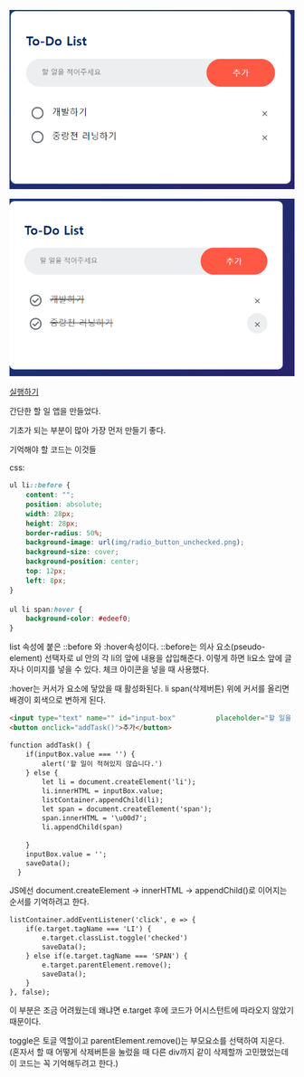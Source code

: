 ![할일앱 이미지](post_img/todo-List/todo-app.png)

![앱 이미지2](post_img/todo-List/img2.png)




[실행하기](app/to-doListApp/index.html)


간단한 할 일 앱을 만들었다.

기초가 되는 부분이 많아 가장 먼저 만들기 좋다.

기억해야 할 코드는 이것들

css:

```css
ul li::before {
    content: "";
    position: absolute;
    width: 28px;
    height: 28px;
    border-radius: 50%;
    background-image: url(img/radio_button_unchecked.png);
    background-size: cover;
    background-position: center;
    top: 12px;
    left: 8px;
}

ul li span:hover {
    background-color: #edeef0;
}
```

list 속성에 붙은 ::before 와 :hover속성이다.
::before는 의사 요소(pseudo-element) 선택자로 ul 안의 각 li의 앞에 내용을 삽입해준다.
이렇게 하면 li요소 앞에 글자나 이미지를 넣을 수 있다.
체크 아이콘을 넣을 때 사용했다.

:hover는 커서가 요소에 닿았을 때 활성화된다.
li span(삭제버튼) 위에 커서를 올리면 배경이 회색으로 변하게 된다.

```HTML
<input type="text" name="" id="input-box"          placeholder="할 일을 적어주세요">
<button onclick="addTask()">추가</button>
```

```JS
function addTask() {
    if(inputBox.value === '') {
        alert('할 일이 적혀있지 않습니다.')
    } else {
        let li = document.createElement('li');
        li.innerHTML = inputBox.value;
        listContainer.appendChild(li);
        let span = document.createElement('span');
        span.innerHTML = '\u00d7';
        li.appendChild(span)

    }
    inputBox.value = '';
    saveData();
  }
```

JS에선 document.createElement -> innerHTML -> appendChild()로 이어지는 순서를 기억하려고 한다.

```JS
listContainer.addEventListener('click', e => {
    if(e.target.tagName === 'LI') {
        e.target.classList.toggle('checked')
        saveData();
    } else if(e.target.tagName === 'SPAN') {
        e.target.parentElement.remove();
        saveData();
    }
}, false);
```

이 부분은 조금 어려웠는데 왜냐면 e.target 후에 코드가 어시스턴트에 따라오지 않았기 때문이다.

toggle은 토글 역할이고
parentElement.remove()는 부모요소를 선택하여 지운다.(혼자서 할 때 어떻게 삭제버튼을 눌렀을 때 다른 div까지 같이 삭제할까 고민했었는데 이 코드는 꼭 기억해두려고 한다.)
